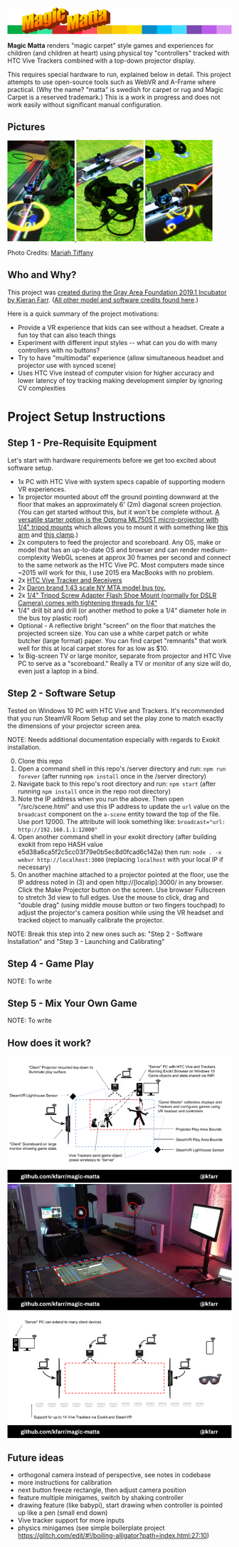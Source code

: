 <img alt="Magic Matta" src="./assets/img/header-magic-matta.png" />

<b>Magic Matta</b> renders "magic carpet" style games and experiences for children (and children at heart) using physical toy "controllers" tracked with HTC Vive Trackers combined with a top-down projector display.

This requires special hardware to run, explained below in detail. This project attempts to use open-source tools such as WebVR and A-Frame where practical. (Why the name? "matta" is swedish for carpet or rug and Magic Carpet is a reserved trademark.) This is a work in progress and does not work easily without significant manual configuration.

## Pictures
[<img width="30%" src="./docs/MAGIC-MATTA-20190620_173429.jpg" /> <img width="30%" src="./docs/MAGIC-MATTA-gray-area-showcase_06192019_13.jpg" /> <img width="30%" src="./docs/MAGIC-MATTA-gray-area-showcase_06192019_15.jpg" />](https://medium.com/@kfarr/creating-magic-matta-for-the-2019-1-gray-area-showcase-37df8f5d8aa0)

Photo Credits: [Mariah Tiffany](http://www.mariahtiffany.com/)

## Who and Why?
This project was [created during the Gray Area Foundation 2019.1 Incubator by Kieran Farr](https://medium.com/@kfarr/creating-magic-matta-for-the-2019-1-gray-area-showcase-37df8f5d8aa0). ([All other model and software credits found here](/docs/CREDITS.md#credits).)

Here is a quick summary of the project motivations:
* Provide a VR experience that kids can see without a headset. Create a fun toy that can also teach things
* Experiment with different input styles -- what can you do with many controllers with no buttons?
* Try to have "multimodal" experience (allow simultaneous headset and projector use with synced scene)
* Uses HTC Vive instead of computer vision for higher accuracy and lower latency of toy tracking making development simpler by ignoring CV complexities

# Project Setup Instructions

## Step 1 - Pre-Requisite Equipment
Let's start with hardware requirements before we get too excited about software setup.

* 1x PC with HTC Vive with system specs capable of supporting modern VR experiences.
* 1x projector mounted about off the ground pointing downward at the floor that makes an approximately 6' (2m) diagonal screen projection. (You can get started without this, but it won't be complete without. [A versatile starter option is the Optoma ML750ST micro-projector with 1/4" tripod mounts](https://www.amazon.com/Optoma-ML750ST-Ultra-Compact-Projector-Enabled/dp/B07GWT1MCC) which allows you to mount it with something like [this arm](https://www.amazon.com/Manfrotto-244-Variable-Friction-Bracket/dp/B000J4FONU) and [this clamp](https://www.amazon.com/Manfrotto-035RL-Super-Clamp-Standard/dp/B0018LQVIA/).)
* 2x computers to feed the projector and scoreboard. Any OS, make or model that has an up-to-date OS and browser and can render medium-complexity WebGL scenes at approx 30 frames per second and connect to the same network as the HTC Vive PC. Most computers made since ~2015 will work for this, I use 2015 era MacBooks with no problem.
* 2x [HTC Vive Tracker and Receivers](https://www.amazon.com/VIVE-Virtual-Reality-System-Tracker-pc/dp/B0748ZY323/)
* 2x [Daron brand 1:43 scale NY MTA model bus toy.](https://www.amazon.com/Daron-RT8468-MTA-11-Bus/dp/B00EVQJ5I2)
* 2x [1/4" Tripod Screw Adapter Flash Shoe Mount (normally for DSLR Camera) comes with tightening threads for 1/4"](https://www.amazon.com/gp/product/B018UJLIOE/)
* 1/4" drill bit and drill (or another method to poke a 1/4" diameter hole in the bus toy plastic roof)
* Optional - A reflective bright "screen" on the floor that matches the projected screen size. You can use a white carpet patch or white butcher (large format) paper. You can find carpet "remnants" that work well for this at local carpet stores for as low as $10.
* 1x Big-screen TV or large monitor, separate from projector and HTC Vive PC to serve as a "scoreboard." Really a TV or monitor of any size will do, even just a laptop in a bind.

## Step 2 - Software Setup
Tested on Windows 10 PC with HTC Vive and Trackers. It's recommended that you run SteamVR Room Setup and set the play zone to match exactly the dimensions of your projector screen area.

NOTE: Needs additional documentation especially with regards to Exokit installation.

0) Clone this repo
1) Open a command shell in this repo's /server directory and run:
`npm run forever` (after running `npm install` once in the /server directory)
2) Navigate back to this repo's root directory and run:
`npm start` (after running `npm install` once in the repo root directory)
3) Note the IP address when you run the above. Then open "/src/scene.html" and use this IP address to update the `url` value on the `broadcast` component on the `a-scene` entity toward the top of the file. Use port 12000. The attribute will look something like: `broadcast="url: http://192.168.1.1:12000"`
4) Open another command shell in your exokit directory (after building exokit from repo HASH value e5d38a6ca5f2c5cc03f79e0b5ec8d0fcad6c142a) then run:
`node . -x webvr http://localhost:3000` (replacing `localhost` with your local IP if necessary)
5) On another machine attached to a projector pointed at the floor, use the IP address noted in (3) and open http://[localip]:3000/ in any browser. Click the Make Projector button on the screen. Use browser Fullscreen to stretch 3d view to full edges. Use the mouse to click, drag and "double drag" (using middle mouse button or two fingers touchpad) to adjust the projector's camera position while using the VR headset and tracked object to manually calibrate the projector.

NOTE: Break this step into 2 new ones such as: "Step 2 - Software Installation" and "Step 3 - Launching and Calibrating"

## Step 4 - Game Play
NOTE: To write

## Step 5 - Mix Your Own Game
NOTE: To write

## How does it work?
<img alt="Magic Matta setup diagram" src="./docs/Magic-Matta-Salon-Apr-24-Setup-Diagram.png" />
<img alt="Magic Matta example layout photo" src="./docs/Magic-Matta-Salon-Apr-24-Example-Layout.jpg" />
<img alt="Magic Matta extended setup" src="./docs/Magic-Matta-Salon-Apr-24-Extended-Setup.png" />

## Future ideas
* orthogonal camera instead of perspective, see notes in codebase
* more instructions for calibration
* next button freeze rectangle, then adjust camera position
* feature multiple minigames, switch by shaking controller
* drawing feature (like babypi), start drawing when controller is pointed up like a pen (small end down)
* Vive tracker support for more inputs
* physics minigames (see simple boilerplate project https://glitch.com/edit/#!/boiling-alligator?path=index.html:27:10)
